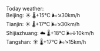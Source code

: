 Today weather:  
Beijing: ☀️   🌡️+15°C 🌬️↘30km/h  
Tianjin: ☀️   🌡️+17°C 🌬️↘30km/h  
Shijiazhuang: ☁️   🌡️+18°C 🌬️↓10km/h  
Tangshan: ☀️   🌡️+17°C 🌬️↘15km/h  
